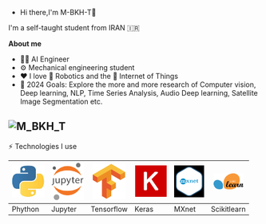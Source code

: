 - Hi there,I'm M-BKH-T👋  





I'm a self-taught student from IRAN 🇮🇷

 **About me** 
- 👨‍💻 AI Engineer 
- ⚙️ Mechanical engineering student
- ❤ I love 🤖 Robotics and the 🛜 Internet of Things
- 🥅 2024 Goals: Explore the more and more research of Computer vision, Deep learning, NLP, Time Series Analysis, Audio Deep learning, Satellite Image Segmentation etc.


![M_BKH_T](https://github-readme-stats.vercel.app/api?username=M-BKH-T&show_icons=true&theme=dark)
---
⚡ Technologies I use

<img src="https://github.com/M-BKH-T/M-BKH-T/blob/main/images/python.jpeg" width="65" /> | <img src="https://github.com/M-BKH-T/M-BKH-T/blob/main/images/jupyter.png" width="65" /> | <img src="https://github.com/M-BKH-T/M-BKH-T/blob/main/images/tensorflow.png" width="65" /> | <img src="https://github.com/M-BKH-T/M-BKH-T/blob/main/images/keras.png" width="65" /> | <img src="https://github.com/M-BKH-T/M-BKH-T/blob/main/images/mxnet.png" width="60" /> | <img src="https://github.com/M-BKH-T/M-BKH-T/blob/main/images/scikitlearn.png" width="60" />
--- | --- | --- | --- | --- | --- |
Phython | Jupyter | Tensorflow | Keras | MXnet | Scikitlearn
